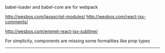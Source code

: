 
babel-loader and babel-core are for webpack


http://wesbos.com/javascript-modules/
http://wesbos.com/react-jsx-comments/

http://wesbos.com/emmet-react-jsx-sublime/

For simplicity, components are missing some formalities like prop types





----
